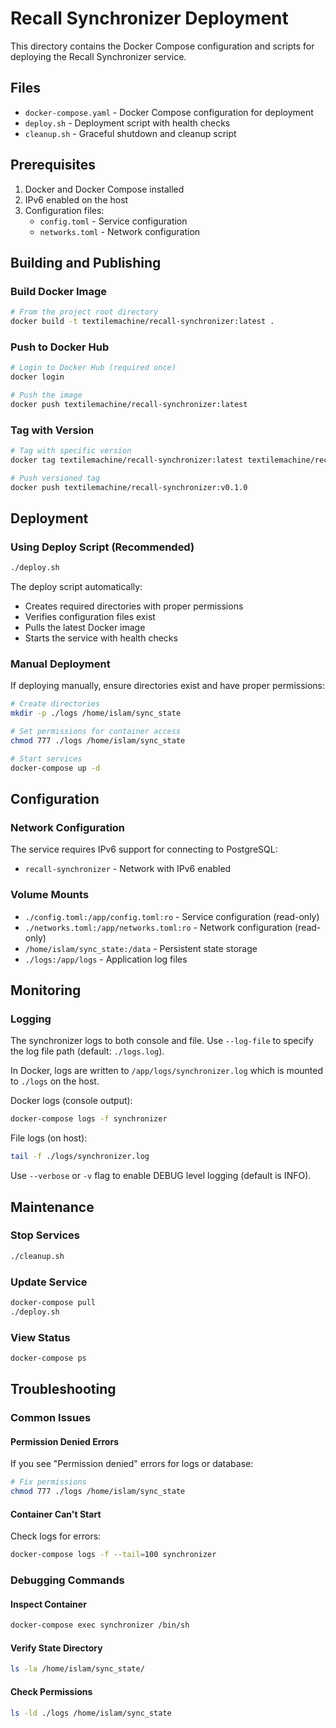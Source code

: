 # Recall Synchronizer Deployment

This directory contains the Docker Compose configuration and scripts for deploying the Recall Synchronizer service.

## Files

- `docker-compose.yaml` - Docker Compose configuration for deployment
- `deploy.sh` - Deployment script with health checks
- `cleanup.sh` - Graceful shutdown and cleanup script

## Prerequisites

1. Docker and Docker Compose installed
2. IPv6 enabled on the host
3. Configuration files:
   - `config.toml` - Service configuration
   - `networks.toml` - Network configuration

## Building and Publishing

### Build Docker Image

```bash
# From the project root directory
docker build -t textilemachine/recall-synchronizer:latest .
```

### Push to Docker Hub

```bash
# Login to Docker Hub (required once)
docker login

# Push the image
docker push textilemachine/recall-synchronizer:latest
```

### Tag with Version

```bash
# Tag with specific version
docker tag textilemachine/recall-synchronizer:latest textilemachine/recall-synchronizer:v0.1.0

# Push versioned tag
docker push textilemachine/recall-synchronizer:v0.1.0
```

## Deployment

### Using Deploy Script (Recommended)

```bash
./deploy.sh
```

The deploy script automatically:
- Creates required directories with proper permissions
- Verifies configuration files exist
- Pulls the latest Docker image
- Starts the service with health checks

### Manual Deployment

If deploying manually, ensure directories exist and have proper permissions:

```bash
# Create directories
mkdir -p ./logs /home/islam/sync_state

# Set permissions for container access
chmod 777 ./logs /home/islam/sync_state

# Start services
docker-compose up -d
```

## Configuration

### Network Configuration

The service requires IPv6 support for connecting to PostgreSQL:
- `recall-synchronizer` - Network with IPv6 enabled

### Volume Mounts

- `./config.toml:/app/config.toml:ro` - Service configuration (read-only)
- `./networks.toml:/app/networks.toml:ro` - Network configuration (read-only)
- `/home/islam/sync_state:/data` - Persistent state storage
- `./logs:/app/logs` - Application log files


## Monitoring

### Logging

The synchronizer logs to both console and file. Use `--log-file` to specify the log file path (default: `./logs.log`).

In Docker, logs are written to `/app/logs/synchronizer.log` which is mounted to `./logs` on the host.

Docker logs (console output):
```bash
docker-compose logs -f synchronizer
```

File logs (on host):
```bash
tail -f ./logs/synchronizer.log
```

Use `--verbose` or `-v` flag to enable DEBUG level logging (default is INFO).


## Maintenance

### Stop Services

```bash
./cleanup.sh
```

### Update Service

```bash
docker-compose pull
./deploy.sh
```

### View Status

```bash
docker-compose ps
```

## Troubleshooting

### Common Issues

#### Permission Denied Errors

If you see "Permission denied" errors for logs or database:

```bash
# Fix permissions
chmod 777 ./logs /home/islam/sync_state
```

#### Container Can't Start

Check logs for errors:
```bash
docker-compose logs -f --tail=100 synchronizer
```

### Debugging Commands

#### Inspect Container
```bash
docker-compose exec synchronizer /bin/sh
```

#### Verify State Directory
```bash
ls -la /home/islam/sync_state/
```

#### Check Permissions
```bash
ls -ld ./logs /home/islam/sync_state
```
